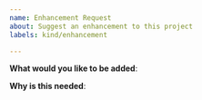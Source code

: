 ```yaml
---
name: Enhancement Request
about: Suggest an enhancement to this project
labels: kind/enhancement

---
```

<!-- Please only use this template for submitting enhancement requests -->

**What would you like to be added**:

**Why is this needed**:
